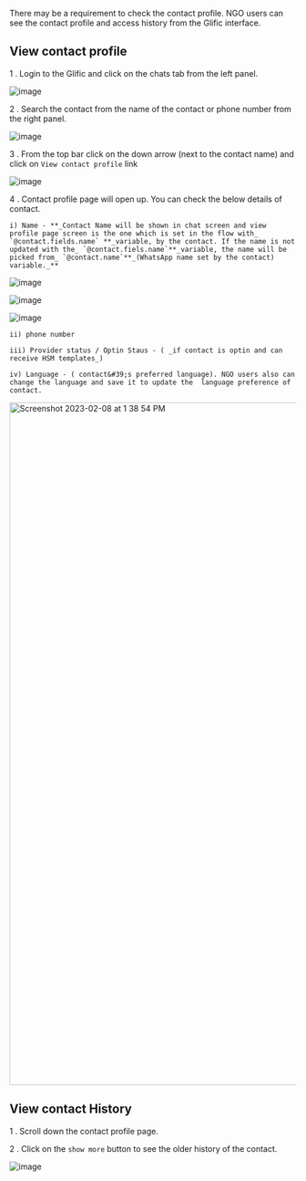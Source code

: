 There may be a requirement to check the contact profile.  NGO users can see the contact profile and access history from the Glific interface.

## View contact profile

1 .  Login to the Glific and click on the chats tab from the left panel.



![image](https://user-images.githubusercontent.com/32592458/212648270-11596115-2ad8-4a6c-b081-3e8a0ce4c66b.png)

2 . Search the contact from the name of the contact or phone number from the right panel.

![image](https://user-images.githubusercontent.com/32592458/212648307-83a07344-a458-4e5b-982a-da68dd087fde.png)



3 .  From the top bar click on the down arrow (next to the contact name) and click on `View contact profile` link

![image](https://user-images.githubusercontent.com/32592458/212648340-64a1af6e-b106-4c7d-acf0-1d2311333b92.png)

4 .  Contact profile page will open up.  You can check the below details of contact.

    i) Name - **_Contact Name will be shown in chat screen and view profile page screen is the one which is set in the flow with_ `@contact.fields.name` **_variable, by the contact. If the name is not updated with the_ `@contact.fiels.name`**_variable, the name will be picked from_ `@contact.name`**_(WhatsApp name set by the contact) variable._**

![image](https://user-images.githubusercontent.com/32592458/212648367-0409ecc7-f78d-4943-ad24-9f3d3d536763.png)



![image](https://user-images.githubusercontent.com/32592458/212657822-9e0f73ab-4b29-4a93-9d5a-1618bf50828e.png)

![image](https://user-images.githubusercontent.com/32592458/212657858-e9dc0c70-7d8d-4916-9237-757e472e0f4d.png)



    ii) phone number

    iii) Provider status / Optin Staus - ( _if contact is optin and can receive HSM templates_)

    iv) Language - ( contact&#39;s preferred language). NGO users also can change the language and save it to update the  language preference of contact.


  <img width="1197" alt="Screenshot 2023-02-08 at 1 38 54 PM" src="https://user-images.githubusercontent.com/16541548/217471558-80ab06b0-b43a-495e-af42-833d86e3f32a.png">


## View contact History

1 .  Scroll down the contact profile page.

2 .  Click on the `show more` button to see the older history of the contact.

![image](https://user-images.githubusercontent.com/32592458/212657917-2007399e-713b-459f-bc7c-96496ce0cd6b.png)
